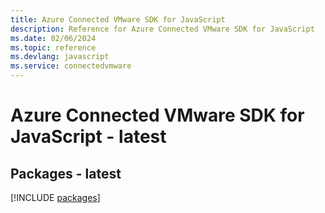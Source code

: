 ```yaml
---
title: Azure Connected VMware SDK for JavaScript
description: Reference for Azure Connected VMware SDK for JavaScript
ms.date: 02/06/2024
ms.topic: reference
ms.devlang: javascript
ms.service: connectedvmware
---
```

# Azure Connected VMware SDK for JavaScript - latest
## Packages - latest
[!INCLUDE [packages](connected-vmware-index.md)]